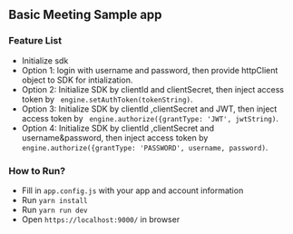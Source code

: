 ## Basic Meeting Sample app

### Feature List

- Initialize sdk
- Option 1: login with username and password, then provide httpClient object to SDK for intialization.
- Option 2: Initialize SDK by clientId and clientSecret, then inject access token by ` engine.setAuthToken(tokenString)`.
- Option 3: Initialize SDK by clientId ,clientSecret and JWT, then inject access token by ` engine.authorize({grantType: 'JWT', jwtString)`.
- Option 4: Initialize SDK by clientId ,clientSecret and username&password, then inject access token by ` engine.authorize({grantType: 'PASSWORD', username, password)`.

### How to Run?

- Fill in `app.config.js` with your app and account information
- Run `yarn install`
- Run `yarn run dev`
- Open `https://localhost:9000/` in browser